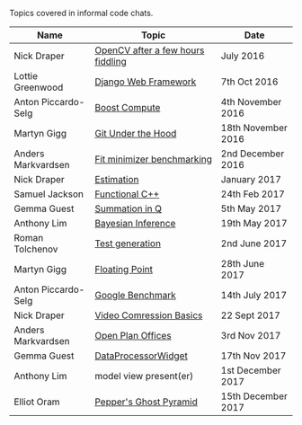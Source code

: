 Topics covered in informal code chats.

Name | Topic | Date
--- | --- | --- |
Nick Draper | [OpenCV after a few hours fiddling](https://docs.google.com/presentation/d/1o2zA2BiEVf9snE2ieivyo_BOtTcYNdKZHKkCBJCuTZ8/edit?usp=sharing) | July 2016 |
Lottie Greenwood | [Django Web Framework](MaterialPresented/Django-Web-Framework-7thOct2016-greenwood.pptx) | 7th Oct 2016 |
Anton Piccardo-Selg | [Boost Compute](https://antonpiccardoselg.github.io/slides/boost_compute/#/) | 4th November 2016 |
Martyn Gigg | [Git Under the Hood](MaterialPresented/git-under-the-hood.pdf) | 18th November 2016 |
Anders Markvardsen | [Fit minimizer benchmarking](MaterialPresented/Fit-minimizer-benchmarking-2ndDec2016-markvardsen.pptx) | 2nd December 2016 |
Nick Draper | [Estimation](https://docs.google.com/presentation/d/1T6k3G5dkapNhmgq2ak2WDn3jQkiuLkAFo9wfFCDzyis/edit?usp=sharing) | January 2017 |
Samuel Jackson | [Functional C++](http://slides.com/samueljackson-1/deck) | 24th Feb 2017 |
Gemma Guest | [Summation in Q](http://slides.com/gemmaguest/summation_in_q) | 5th May 2017 |
Anthony Lim | [Bayesian Inference](MaterialPresented/bays.pptx) | 19th May 2017 |
Roman Tolchenov | [Test generation](https://gitpitch.com/mantid-roman/testingtalk) | 2nd June 2017 |
Martyn Gigg | [Floating Point](MaterialPresented/how-are-real-numbers-represented-by-a-computer.pdf) | 28th June 2017 |
Anton Piccardo-Selg | [Google Benchmark](https://antonpiccardoselg.github.io/slides/micro_benchmarking/#/) | 14th July 2017 |
Nick Draper | [Video Comression Basics](MaterialPresented/videocompressionbasics-mpeg2.ppt) | 22 Sept 2017 |
Anders Markvardsen | [Open Plan Offices](MaterialPresented/Open_plan_office.pptx) | 3rd Nov 2017 |
Gemma Guest | [DataProcessorWidget](https://prezi.com/p/ef7djewu94vr/) | 17th Nov 2017 |
Anthony Lim | model view present(er) |1st December 2017 
Elliot Oram | [Pepper's Ghost Pyramid](https://docs.google.com/presentation/d/1GnKQHOPLLzQ4XAj1c17RY6ijQBdixk0t5gSVFKmDjck/edit?usp=sharing) | 15th December 2017

